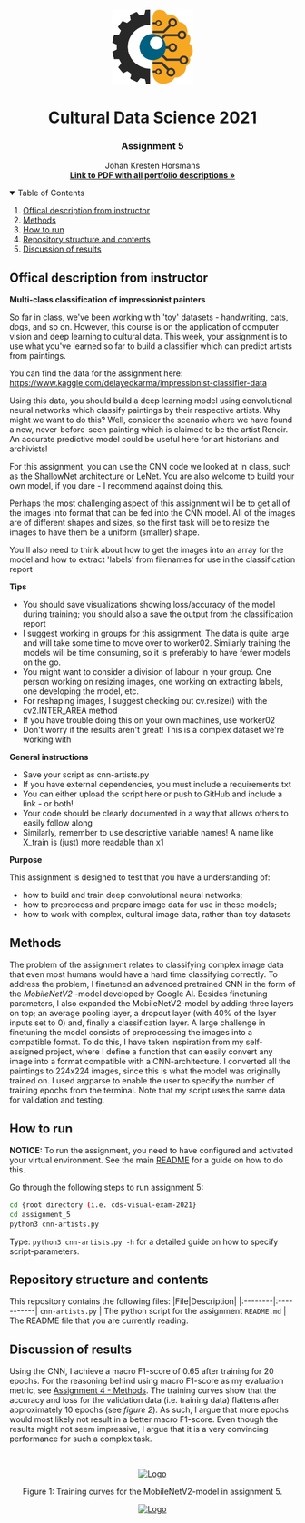 <!-- PROJECT LOGO -->
<br />
<p align="center">
  <a href="https://github.com/JohanHorsmans/cds-visual-exam-2021">
    <img src="../README_images/computer vision.png" alt="Logo" width="142" height="131">
  </a>
  
  <h1 align="center">Cultural Data Science 2021</h1> 
  <h3 align="center">Assignment 5</h3> 

  <p align="center">
    Johan Kresten Horsmans
    <br />
    <a href="https://github.com/JohanHorsmans/cds-visual-exam-2021/blob/main/Visual_Analytics_Exam.pdf"><strong>Link to PDF with all portfolio descriptions »</strong></a>
    <br />
  </p>
</p>

<!-- TABLE OF CONTENTS -->
<details open="open">
  <summary>Table of Contents</summary>
  <ol>
    <li><a href="#offical-description-from-instructor">Offical description from instructor</a></li>
    <li><a href="#methods">Methods</a></li>
    <li><a href="#how-to-run">How to run</a></li>
    <li><a href="#repository-structure-and-contents">Repository structure and contents</a></li>
    <li><a href="#discussion-of-results">Discussion of results</a></li>
  </ol>
</details>

<!-- OFFICIAL DESCRIPTION FROM INSTRUCTOR -->
## Offical description from instructor

__Multi-class classification of impressionist painters__

So far in class, we've been working with 'toy' datasets - handwriting, cats, dogs, and so on. However, this course is on the application of computer vision and deep learning to cultural data. This week, your assignment is to use what you've learned so far to build a classifier which can predict artists from paintings.

You can find the data for the assignment here: https://www.kaggle.com/delayedkarma/impressionist-classifier-data

Using this data, you should build a deep learning model using convolutional neural networks which classify paintings by their respective artists. Why might we want to do this? Well, consider the scenario where we have found a new, never-before-seen painting which is claimed to be the artist Renoir. An accurate predictive model could be useful here for art historians and archivists!

For this assignment, you can use the CNN code we looked at in class, such as the ShallowNet architecture or LeNet. You are also welcome to build your own model, if you dare - I recommend against doing this.

Perhaps the most challenging aspect of this assignment will be to get all of the images into format that can be fed into the CNN model. All of the images are of different shapes and sizes, so the first task will be to resize the images to have them be a uniform (smaller) shape.

You'll also need to think about how to get the images into an array for the model and how to extract 'labels' from filenames for use in the classification report

__Tips__

* You should save visualizations showing loss/accuracy of the model during training; you should also a save the output from the classification report
* I suggest working in groups for this assignment. The data is quite large and will take some time to move over to worker02. Similarly training the models will be time consuming, so it is preferably to have fewer models on the go.
* You might want to consider a division of labour in your group. One person working on resizing images, one working on extracting labels, one developing the model, etc.
* For reshaping images, I suggest checking out cv.resize() with the cv2.INTER_AREA method
* If you have trouble doing this on your own machines, use worker02
* Don't worry if the results aren't great! This is a complex dataset we're working with

__General instructions__

* Save your script as cnn-artists.py
* If you have external dependencies, you must include a requirements.txt
* You can either upload the script here or push to GitHub and include a link - or both!
* Your code should be clearly documented in a way that allows others to easily follow along
* Similarly, remember to use descriptive variable names! A name like X_train is (just) more readable than x1

__Purpose__

This assignment is designed to test that you have a understanding of:

* how to build and train deep convolutional neural networks;
* how to preprocess and prepare image data for use in these models;
* how to work with complex, cultural image data, rather than toy datasets

<!-- METHODS -->
## Methods

The problem of the assignment relates to classifying complex image data that even most humans would have a hard time classifying correctly. To address the problem, I finetuned an advanced pretrained CNN in the form of the _MobileNetV2_ -model developed by Google AI. Besides finetuning parameters, I also expanded the MobileNetV2-model by adding three layers on top; an average pooling layer, a dropout layer (with 40% of the layer inputs set to 0) and, finally a classification layer. A large challenge in finetuning the model consists of preprocessing the images into a compatible format. To do this, I have taken inspiration from my self-assigned project, where I define a function that can easily convert any image into a format compatible with a CNN-architecture. I converted all the paintings to 224x224 images, since this is what the model was originally trained on. I used argparse to enable the user to specify the number of training epochs from the terminal. Note that my script uses the same data for validation and testing.

<!-- HOW TO RUN -->
## How to run

__NOTICE:__ To run the assignment, you need to have configured and activated your virtual environment. See the main [README](https://github.com/JohanHorsmans/cds-visual-exam-2021/blob/main/README.md) for a guide on how to do this.

Go through the following steps to run assignment 5:
```bash
cd {root directory (i.e. cds-visual-exam-2021}
cd assignment_5
python3 cnn-artists.py
```
Type: ```python3 cnn-artists.py -h``` for a detailed guide on how to specify script-parameters. 

<!-- REPOSITORY STRUCTURE AND CONTENTS -->
## Repository structure and contents

This repository contains the following files:
|File|Description|
|:--------|:-----------|
```cnn-artists.py``` | The python script for the assignment
```README.md``` | The README file that you are currently reading.

<!-- DISCUSSION OF RESULTS -->
## Discussion of results

Using the CNN, I achieve a macro F1-score of 0.65 after training for 20 epochs. For the reasoning behind using macro F1-score as my evaluation metric, see [Assignment 4 - Methods](https://github.com/JohanHorsmans/cds-visual-exam-2021/tree/main/assignment_4#methods). The training curves show that the accuracy and loss for the validation data (i.e. training data) flattens after approximately 10 epochs (see _figure 2_). As such, I argue that more epochs would most likely not result in a better macro F1-score. Even though the results might not seem impressive, I argue that it is a very convincing performance for such a complex task.

<br />
<p align="center">
  <a href="https://github.com/JohanHorsmans/cds-visual-exam-2021">
    <img src="../README_images/val_acc_ass_5_20_epochs.png" alt="Logo">
  </a>

<p align="center">
Figure 1: Training curves for the MobileNetV2-model in assignment 5.

  
<br />
<p align="center">
  <a href="https://github.com/JohanHorsmans/cds-visual-exam-2021">
    <img src="../README_images/logo_au.png" alt="Logo" width="300" height="102">
  </a>


